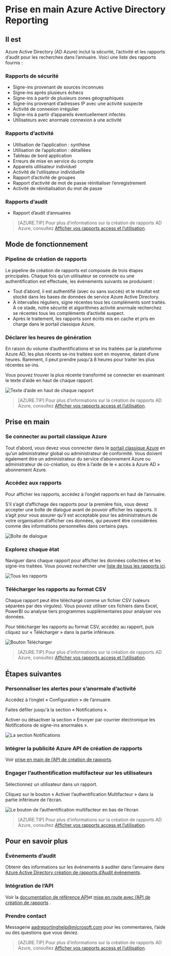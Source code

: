 <properties
   pageTitle="Azure Active Directory création de rapports : Mise en route | Microsoft Azure"
   description="Répertorie les différents rapports disponibles dans le rapport d’Azure Active Directory"
   services="active-directory"
   documentationCenter=""
   authors="dhanyahk"
   manager="femila"
   editor=""/>

<tags
   ms.service="active-directory"
   ms.devlang="na"
   ms.topic="get-started-article"
   ms.tgt_pltfrm="na"
   ms.workload="identity"
   ms.date="03/07/2016"
   ms.author="dhanyahk"/>

# <a name="getting-started-with-azure-active-directory-reporting"></a>Prise en main Azure Active Directory Reporting

## <a name="what-it-is"></a>Il est

Azure Active Directory (AD Azure) inclut la sécurité, l’activité et les rapports d’audit pour les recherches dans l’annuaire. Voici une liste des rapports fournis :

### <a name="security-reports"></a>Rapports de sécurité

- Signe-ins provenant de sources inconnues
- Signe-ins après plusieurs échecs
- Signe-ins à partir de plusieurs zones géographiques
- Signe-ins provenant d’adresses IP avec une activité suspecte
- Activité de connexion irrégulier
- Signe-ins à partir d’appareils éventuellement infectés
- Utilisateurs avec anormale connexion à une activité

### <a name="activity-reports"></a>Rapports d’activité

- Utilisation de l’application : synthèse
- Utilisation de l’application : détaillées
- Tableau de bord application
- Erreurs de mise en service du compte
- Appareils utilisateur individuel
- Activité de l’utilisateur individuelle
- Rapport d’activité de groupes
- Rapport d’activité de mot de passe réinitialiser l’enregistrement
- Activité de réinitialisation du mot de passe

### <a name="audit-reports"></a>Rapports d’audit

- Rapport d’audit d’annuaires

> [AZURE.TIP] Pour plus d’informations sur la création de rapports AD Azure, consultez [Afficher vos rapports access et l’utilisation](active-directory-view-access-usage-reports.md).



## <a name="how-it-works"></a>Mode de fonctionnement


### <a name="reporting-pipeline"></a>Pipeline de création de rapports

Le pipeline de création de rapports est composée de trois étapes principales. Chaque fois qu’un utilisateur se connecte ou une authentification est effectuée, les événements suivants se produisent :

- Tout d’abord, il est authentifié (avec ou sans succès) et le résultat est stocké dans les bases de données de service Azure Active Directory.
- À intervalles réguliers, signe récentes tous les compléments sont traités. À ce stade, notre sécurité et algorithmes activité anormale recherchez se récentes tous les compléments d’activité suspect.
- Après le traitement, les rapports sont écrits mis en cache et pris en charge dans le portail classique Azure.

### <a name="report-generation-times"></a>Déclarer les heures de génération

En raison du volume d’authentifications et se ins traitées par la plateforme Azure AD, les plus récents se-ins traitées sont en moyenne, datant d’une heures. Rarement, il peut prendre jusqu'à 8 heures pour traiter les plus récentes se-ins.

Vous pouvez trouver la plus récente transformé se connecter en examinant le texte d’aide en haut de chaque rapport.

![Texte d’aide en haut de chaque rapport](./media/active-directory-reporting-getting-started/reportingWatermark.PNG)

> [AZURE.TIP] Pour plus d’informations sur la création de rapports AD Azure, consultez [Afficher vos rapports access et l’utilisation](active-directory-view-access-usage-reports.md).



## <a name="getting-started"></a>Prise en main


### <a name="sign-into-the-azure-classic-portal"></a>Se connecter au portail classique Azure

Tout d’abord, vous devez vous connecter dans le [portail classique Azure](https://manage.windowsazure.com) en qu’un administrateur global ou administrateur de conformité. Vous doivent également être un administrateur du service d’abonnement Azure ou administrateur de co-création, ou être à l’aide de le « accès à Azure AD » abonnement Azure.

### <a name="navigate-to-reports"></a>Accédez aux rapports

Pour afficher les rapports, accédez à l’onglet rapports en haut de l’annuaire.

S’il s’agit d’affichage des rapports pour la première fois, vous devez accepter une boîte de dialogue avant de pouvoir afficher les rapports. Il s’agit pour vous assurer qu’il est acceptable pour les administrateurs de votre organisation d’afficher ces données, qui peuvent être considérées comme des informations personnelles dans certains pays.

![Boîte de dialogue](./media/active-directory-reporting-getting-started/dialogBox.png)

### <a name="explore-each-report"></a>Explorez chaque état

Naviguer dans chaque rapport pour afficher les données collectées et les signe-ins traitées. Vous pouvez rechercher une [liste de tous les rapports ici](active-directory-reporting-guide.md).

![Tous les rapports](./media/active-directory-reporting-getting-started/reportsMain.png)

### <a name="download-the-reports-as-csv"></a>Télécharger les rapports au format CSV

Chaque rapport peut être téléchargé comme un fichier CSV (valeurs séparées par des virgules). Vous pouvez utiliser ces fichiers dans Excel, PowerBI ou analyse tiers programmes supplémentaires pour analyser vos données.

Pour télécharger les rapports au format CSV, accédez au rapport, puis cliquez sur « Télécharger » dans la partie inférieure.

![Bouton Télécharger](./media/active-directory-reporting-getting-started/downloadButton.png)

> [AZURE.TIP] Pour plus d’informations sur la création de rapports AD Azure, consultez [Afficher vos rapports access et l’utilisation](active-directory-view-access-usage-reports.md).





## <a name="next-steps"></a>Étapes suivantes

### <a name="customize-alerts-for-anomalous-sign-in-activity"></a>Personnaliser les alertes pour s’anormale d’activité

Accédez à l’onglet « Configuration » de l’annuaire.

Faites défiler jusqu'à la section « Notifications ».

Activer ou désactiver la section « Envoyer par courrier électronique les Notifications de signe-ins anormales ».

![La section Notifications](./media/active-directory-reporting-getting-started/notificationsSection.png)

### <a name="integrate-with-the-azure-ad-reporting-api"></a>Intégrer la publicité Azure API de création de rapports

Voir [prise en main de l’API de création de rapports](active-directory-reporting-api-getting-started.md).

### <a name="engage-multi-factor-authentication-on-users"></a>Engager l’authentification multifacteur sur les utilisateurs

Sélectionnez un utilisateur dans un rapport.

Cliquez sur le bouton « Activer l’authentification Multifacteur » dans la partie inférieure de l’écran.

![Le bouton de l’authentification multifacteur en bas de l’écran](./media/active-directory-reporting-getting-started/mfaButton.png)

> [AZURE.TIP] Pour plus d’informations sur la création de rapports AD Azure, consultez [Afficher vos rapports access et l’utilisation](active-directory-view-access-usage-reports.md).




## <a name="learn-more"></a>Pour en savoir plus


### <a name="audit-events"></a>Événements d’audit

Obtenir des informations sur les événements à auditer dans l’annuaire dans [Azure Active Directory création de rapports d’Audit événements](active-directory-reporting-audit-events.md).

### <a name="api-integration"></a>Intégration de l’API

Voir la [documentation de référence API](https://msdn.microsoft.com/library/azure/mt126081.aspx)et [mise en route avec l’API de création de rapports](active-directory-reporting-api-getting-started.md) .

### <a name="get-in-touch"></a>Prendre contact

Messagerie [aadreportinghelp@microsoft.com](mailto:aadreportinghelp@microsoft.com) pour les commentaires, l’aide ou des questions que vous deviez.

> [AZURE.TIP] Pour plus d’informations sur la création de rapports AD Azure, consultez [Afficher vos rapports access et l’utilisation](active-directory-view-access-usage-reports.md).
